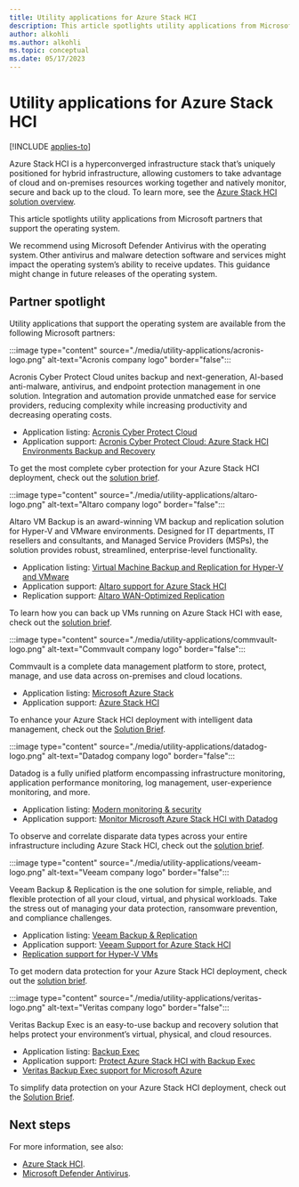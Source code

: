 ```yaml
---
title: Utility applications for Azure Stack HCI
description: This article spotlights utility applications from Microsoft partners that support the Azure Stack HCI operating system.
author: alkohli
ms.author: alkohli
ms.topic: conceptual
ms.date: 05/17/2023
---
```


# Utility applications for Azure Stack HCI

[!INCLUDE [applies-to](../../includes/hci-applies-to-22h2-21h2.md)]

Azure Stack HCI is a hyperconverged infrastructure stack that’s uniquely positioned for hybrid infrastructure, allowing customers to take advantage of cloud and on-premises resources working together and natively monitor, secure and back up to the cloud. To learn more, see the [Azure Stack HCI solution overview](../overview.md).

This article spotlights utility applications from Microsoft partners that support the operating system.

We recommend using Microsoft Defender Antivirus with the operating system. Other antivirus and malware detection software and services might impact the operating system’s ability to receive updates. This guidance might change in future releases of the operating system.

## Partner spotlight

Utility applications that support the operating system are available from the following Microsoft partners:

:::image type="content" source="./media/utility-applications/acronis-logo.png" alt-text="Acronis company logo" border="false":::

Acronis Cyber Protect Cloud unites backup and next-generation, AI-based anti-malware, antivirus, and endpoint protection management in one solution. Integration and automation provide unmatched ease for service providers, reducing complexity while increasing productivity and decreasing operating costs.

- Application listing: [Acronis Cyber Protect Cloud](https://www.acronis.com/support/providers/backup-cloud/)
- Application support: [Acronis Cyber Protect Cloud: Azure Stack HCI Environments Backup and Recovery](https://kb.acronis.com/content/71886?ckattempt=1)

To get the most complete cyber protection for your Azure Stack HCI deployment, check out the [solution brief](https://www.acronis.com/support/documentation/CyberProtectionService/).

:::image type="content" source="./media/utility-applications/altaro-logo.png" alt-text="Altaro company logo" border="false":::

Altaro VM Backup is an award-winning VM backup and replication solution for Hyper-V and VMware environments. Designed for IT departments, IT resellers and consultants, and Managed Service Providers (MSPs), the solution provides robust, streamlined, enterprise-level functionality.

- Application listing: [Virtual Machine Backup and Replication for Hyper-V and VMware](https://www.altaro.com/vm-backup/)
- Application support: [Altaro support for Azure Stack HCI](https://www.altaro.com/news/single/News-Altaro-applies-its-expertise-in-Hyper-V-backup-to-support-Microsoft.php)
- Replication support: [Altaro WAN-Optimized Replication](https://www.altaro.com/vm-backup/wan-optimized-replication.php)

To learn how you can back up VMs running on Azure Stack HCI with ease, check out the [solution brief](https://www.altaro.com/azurestackhci).

:::image type="content" source="./media/utility-applications/commvault-logo.png" alt-text="Commvault company logo" border="false":::

Commvault is a complete data management platform to store, protect, manage, and use data across on-premises and cloud locations.

- Application listing: [Microsoft Azure Stack](https://www.commvault.com/supported-technologies/microsoft/azurestack)
- Application support: [Azure Stack HCI](https://documentation.commvault.com/v11/essential/azure_stack_hci.html)

To enhance your Azure Stack HCI deployment with intelligent data management, check out the [Solution Brief](https://bit.ly/2ONrZGv).

:::image type="content" source="./media/utility-applications/datadog-logo.png" alt-text="Datadog company logo" border="false":::

Datadog is a fully unified platform encompassing infrastructure monitoring, application performance monitoring, log management, user-experience monitoring, and more.

- Application listing: [Modern monitoring & security](https://www.datadoghq.com/)
- Application support: [Monitor Microsoft Azure Stack HCI with Datadog](https://www.datadoghq.com/blog/monitor-azure-stack-hci-datadog)

To observe and correlate disparate data types across your entire infrastructure including Azure Stack HCI, check out the [solution brief](https://www.datadoghq.com/pdf/azurehci.pdf).

:::image type="content" source="./media/utility-applications/veeam-logo.png" alt-text="Veeam company logo" border="false":::

Veeam Backup & Replication is the one solution for simple, reliable, and flexible protection of all your cloud, virtual, and physical workloads. Take the stress out of managing your data protection, ransomware prevention, and compliance challenges.

- Application listing: [Veeam Backup & Replication](https://www.veeam.com/vm-backup-recovery-replication-software.html)
- Application support: [Veeam Support for Azure Stack HCI](https://www.veeam.com/kb4047)
- [Replication support for Hyper-V VMs](https://www.veeam.com/vm-advanced-replication.html?ad=in-text-link)

To get modern data protection for your Azure Stack HCI deployment, check out the [solution brief](https://vee.am/azurestackhciwp).

:::image type="content" source="./media/utility-applications/veritas-logo.png" alt-text="Veritas company logo" border="false":::

Veritas Backup Exec is an easy-to-use backup and recovery solution that helps protect your environment’s  virtual, physical, and cloud resources.

- Application listing: [Backup Exec](https://www.veritas.com/protection/backup-exec)
- Application support: [Protect Azure Stack HCI with Backup Exec](https://www.veritas.com/support/en_US/article.100048860)
- [Veritas Backup Exec support for Microsoft Azure](https://www.veritas.com/protection/backup-exec/azure)

To simplify data protection on your Azure Stack HCI deployment, check out the [Solution Brief](https://www.veritas.com/form/whitepaper/backup-exec-for-azure-stack-hci).

## Next steps

For more information, see also:

- [Azure Stack HCI](https://azure.microsoft.com/products/azure-stack/hci/).
- [Microsoft Defender Antivirus](/windows/security/threat-protection/microsoft-defender-antivirus/microsoft-defender-antivirus-in-windows-10).
